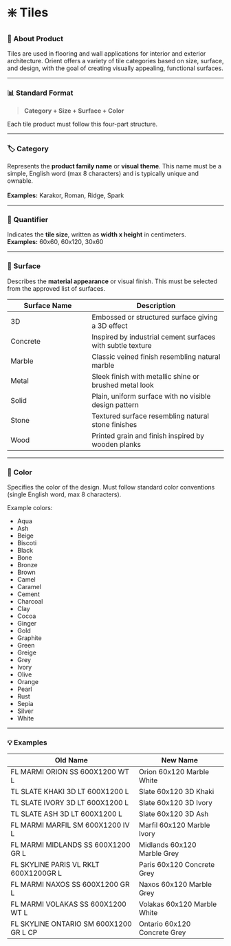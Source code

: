 # ❇️ Tiles

### 🧩 About Product

Tiles are used in flooring and wall applications for interior and exterior architecture. Orient offers a variety of tile categories based on size, surface, and design, with the goal of creating visually appealing, functional surfaces.

***

### 📊 Standard Format

> **Category + Size + Surface + Color**

Each tile product must follow this four-part structure.

***

### 🏷️ Category

Represents the **product family name** or **visual theme**. This name must be a simple, English word (max 8 characters) and is typically unique and ownable.\
\
**Examples:** Karakor, Roman, Ridge, Spark

***

### 📏 Quantifier

Indicates the **tile size**, written as **width x height** in centimeters.\
**Examples:** 60x60, 60x120, 30x60

***

### 🧱 Surface

Describes the **material appearance** or visual finish. This must be selected from the approved list of surfaces.

<table><thead><tr><th width="172.7109375">Surface Name</th><th>Description</th></tr></thead><tbody><tr><td>3D</td><td>Embossed or structured surface giving a 3D effect</td></tr><tr><td>Concrete</td><td>Inspired by industrial cement surfaces with subtle texture</td></tr><tr><td>Marble</td><td>Classic veined finish resembling natural marble</td></tr><tr><td>Metal</td><td>Sleek finish with metallic shine or brushed metal look</td></tr><tr><td>Solid</td><td>Plain, uniform surface with no visible design pattern</td></tr><tr><td>Stone</td><td>Textured surface resembling natural stone finishes</td></tr><tr><td>Wood</td><td>Printed grain and finish inspired by wooden planks</td></tr></tbody></table>

***

### 🌈 Color

Specifies the color of the design. Must follow standard color conventions (single English word, max 8 characters).

Example colors:

* Aqua
* Ash
* Beige
* Biscoti
* Black
* Bone
* Bronze
* Brown
* Camel
* Caramel
* Cement
* Charcoal
* Clay
* Cocoa
* Ginger
* Gold
* Graphite
* Green
* Greige
* Grey
* Ivory
* Olive
* Orange
* Pearl
* Rust
* Sepia
* Silver
* White

***

### 💡 Examples

| Old Name                               | New Name                     |
| -------------------------------------- | ---------------------------- |
| FL MARMI ORION SS 600X1200 WT L        | Orion 60x120 Marble White    |
| TL SLATE KHAKI 3D LT 600X1200 L        | Slate 60x120 3D Khaki        |
| TL SLATE IVORY 3D LT 600X1200 L        | Slate 60x120 3D Ivory        |
| TL SLATE ASH 3D LT 600X1200 L          | Slate 60x120 3D Ash          |
| FL MARMI MARFIL SM 600X1200 IV L       | Marfil 60x120 Marble Ivory   |
| FL MARMI MIDLANDS SS 600X1200 GR L     | Midlands 60x120 Marble Grey  |
| FL SKYLINE PARIS VL RKLT 600X1200GR L  | Paris 60x120 Concrete Grey   |
| FL MARMI NAXOS SS 600X1200 GR L        | Naxos 60x120 Marble Grey     |
| FL MARMI VOLAKAS SS 600X1200 WT L      | Volakas 60x120 Marble White  |
| FL SKYLINE ONTARIO SM 600X1200 GR L CP | Ontario 60x120 Concrete Grey |
